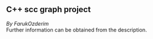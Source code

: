 ## C++ scc graph project  
_By FarukOzderim_  
Further information can be obtained from the description.
